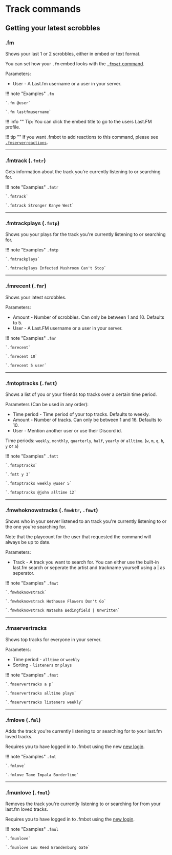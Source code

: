 # Track commands

## Getting your latest scrobbles

### .fm

Shows your last 1 or 2 scrobbles, either in embed or text format.

You can set how your `.fm` embed looks with the [`.fmset` command](/commands/#setting-your-lastfm-username).

Parameters:

* User - A Last.fm username or a user in your server.

!!! note "Examples"
    `.fm`

    `.fm @user`

    `.fm lastfmusername`

!!! info ""
    Tip: You can click the embed title to go to the users Last.FM profile.

!!! tip ""
    If you want .fmbot to add reactions to this command, please see [`.fmserverreactions`](/commands/guild-settings).

---

### .fmtrack (`.fmtr`)

Gets information about the track you're currently listening to or searching for.

!!! note "Examples"
    `.fmtr`

    `.fmtrack`

    `.fmtrack Stronger Kanye West`
    
---

### .fmtrackplays (`.fmtp`)

Shows you your plays for the track you're currently listening to or searching for.

!!! note "Examples"
    `.fmtp`

    `.fmtrackplays`

    `.fmtrackplays Infected Mushroom Can't Stop`
    
---


### .fmrecent (`.fmr`)

Shows your latest scrobbles.

Parameters:

* Amount - Number of scrobbles. Can only be between 1 and 10. Defaults to 5.
* User - A Last.FM username or a user in your server.

!!! note "Examples"
    `.fmr`

    `.fmrecent`

    `.fmrecent 10`

    `.fmrecent 5 user`
    
---
### .fmtoptracks (`.fmtt`)

Shows a list of you or your friends top tracks over a certain time period.

Parameters (Can be used in any order):

* Time period - Time period of your top tracks. Defaults to weekly.
* Amount - Number of tracks. Can only be between 1 and 16. Defaults to 10.
* User - Mention another user or use their Discord id.

Time periods: `weekly`, `monthly`, `quarterly`, `half`, `yearly` or `alltime`. (`w`, `m`, `q`, `h`, `y` or `a`)

!!! note "Examples"
    `.fmtt`

    `.fmtoptracks`

    `.fmtt y 3`

    `.fmtoptracks weekly @user 5`

    `.fmtoptracks @john alltime 12`

---


### .fmwhoknowstracks (`.fmwktr`, `.fmwt`)

Shows who in your server listened to an track you're currently listening to or the one you're searching for.

Note that the playcount for the user that requested the command will always be up to date.

Parameters:

* Track - A track you want to search for. You can either use the built-in last.fm search or seperate the artist and trackname yourself using a | as seperator.

!!! note "Examples"
    `.fmwt`

    `.fmwhoknowstrack`

    `.fmwhoknowstrack Hothouse Flowers Don't Go`

    `.fmwhoknowstrack Natasha Bedingfield | Unwritten`

---

### .fmservertracks

Shows top tracks for everyone in your server.

Parameters:

* Time period - `alltime` or `weekly`
* Sorting - `listeners` or `plays`

!!! note "Examples"
    `.fmst`

    `.fmservertracks a p`

    `.fmservertracks alltime plays`

    `.fmservertracks listeners weekly`

---

### .fmlove (`.fml`)

Adds the track you're currently listening to or searching for to your last.fm loved tracks.

Requires you to have logged in to .fmbot using the new [new login](/commands/#fmlogin).

!!! note "Examples"
    `.fml`

    `.fmlove`

    `.fmlove Tame Impala Borderline`
    
---


### .fmunlove (`.fmul`)

Removes the track you're currently listening to or searching for from your last.fm loved tracks.

Requires you to have logged in to .fmbot using the [new login](/commands/#fmlogin).

!!! note "Examples"
    `.fmul`

    `.fmunlove`

    `.fmunlove Lou Reed Brandenburg Gate`
    
